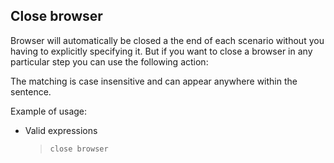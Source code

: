 ## Close browser

Browser will automatically be closed a the end of each scenario without you having to explicitly specifying it. But if you want to close a browser in any particular step you can use the following action:

The matching is case insensitive and can appear anywhere within the sentence.

Example of usage:

- Valid expressions

    > `close browser`